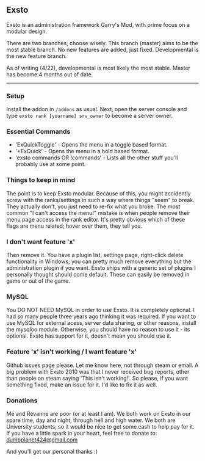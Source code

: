 ## Exsto

Exsto is an administration framework Garry's Mod, with prime focus on a modular design.

There are two branches, choose wisely.  This branch (master) aims to be the most stable branch.  No new features are added, just fixed.  Developmental is the new feature branch.

As of writing (4/22), developmental is most likely the most stable.  Master has become 4 months out of date.

----

### Setup

Install the addon in ````/addons```` as usual. Next, open the server console and type ````exsto rank [yourname] srv_owner```` to become a server owner.

### Essential Commands

* 'ExQuickToggle' - Opens the menu in a toggle based format.
* '+ExQuick' - Opens the menu in a hold based format.
* 'exsto commands OR !commands' - Lists all the other stuff you'll probably use at some point.

### Things to keep in mind

The point is to keep Exsto modular.  Because of this, you might accidently screw with the ranks/settings in such a way where things "seem" to break.  They actually don't, you just need to re-fix what you broke.  The most common "I can't access the menu!" mistake is when people remove their menu page access in the rank editor.  It's pretty obvious which of these flags are menu related; hover over them, they tell you.

### I don't want feature 'x'

Then remove it.  You have a plugin list, settings page, right-click delete functionality in Windows; you can pretty much remove everything but the administration plugin if you want.  Exsto ships with a generic set of plugins I personally thought should come default.  These can easily be removed in game or out of the game.

### MySQL

You DO NOT NEED MySQL in order to use Exsto.  It is completely optional.  I had so many people three years ago thinking it was required.  If you want to use MySQL for external acess, server data sharing, or other reasons, install the mysqloo module.  Otherwise, you should have no reason to use it - its optional.  Exsto has support for it, doesn't mean you should use it.

### Feature 'x' isn't working / I want feature 'x'

Github issues page please.  Let me know here, not through steam or email.  A big problem with Exsto 2010 was that I never received bug reports, other than people on steam saying 'This isn't working!'.  So please, if you want something fixed, make an issue for it.  I'd like to fix it as well.

### Donations

Me and Revanne are poor (or at least I am).  We both work on Exsto in our spare time, day and night, through hell and high water.  We both are University students, so it would be nice to get some cash to help pay for it.  If you have a little spark in your heart, feel free to donate to:
dumbplanet424@gmail.com

And you'll get our personal thanks :)
